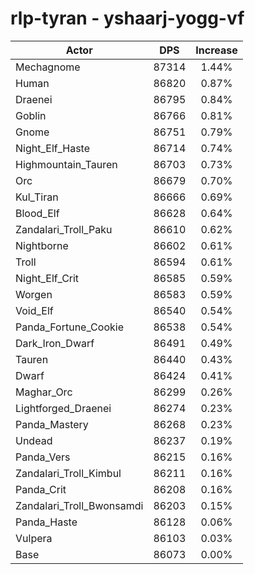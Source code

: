 # rlp-tyran - yshaarj-yogg-vf
| Actor | DPS | Increase |
|---|:---:|:---:|
|Mechagnome|87314|1.44%|
|Human|86820|0.87%|
|Draenei|86795|0.84%|
|Goblin|86766|0.81%|
|Gnome|86751|0.79%|
|Night_Elf_Haste|86714|0.74%|
|Highmountain_Tauren|86703|0.73%|
|Orc|86679|0.70%|
|Kul_Tiran|86666|0.69%|
|Blood_Elf|86628|0.64%|
|Zandalari_Troll_Paku|86610|0.62%|
|Nightborne|86602|0.61%|
|Troll|86594|0.61%|
|Night_Elf_Crit|86585|0.59%|
|Worgen|86583|0.59%|
|Void_Elf|86540|0.54%|
|Panda_Fortune_Cookie|86538|0.54%|
|Dark_Iron_Dwarf|86491|0.49%|
|Tauren|86440|0.43%|
|Dwarf|86424|0.41%|
|Maghar_Orc|86299|0.26%|
|Lightforged_Draenei|86274|0.23%|
|Panda_Mastery|86268|0.23%|
|Undead|86237|0.19%|
|Panda_Vers|86215|0.16%|
|Zandalari_Troll_Kimbul|86211|0.16%|
|Panda_Crit|86208|0.16%|
|Zandalari_Troll_Bwonsamdi|86203|0.15%|
|Panda_Haste|86128|0.06%|
|Vulpera|86103|0.03%|
|Base|86073|0.00%|
